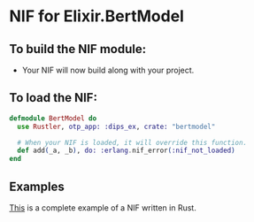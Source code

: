 # NIF for Elixir.BertModel

## To build the NIF module:

- Your NIF will now build along with your project.

## To load the NIF:

```elixir
defmodule BertModel do
  use Rustler, otp_app: :dips_ex, crate: "bertmodel"

  # When your NIF is loaded, it will override this function.
  def add(_a, _b), do: :erlang.nif_error(:nif_not_loaded)
end
```

## Examples

[This](https://github.com/rusterlium/NifIo) is a complete example of a NIF written in Rust.
